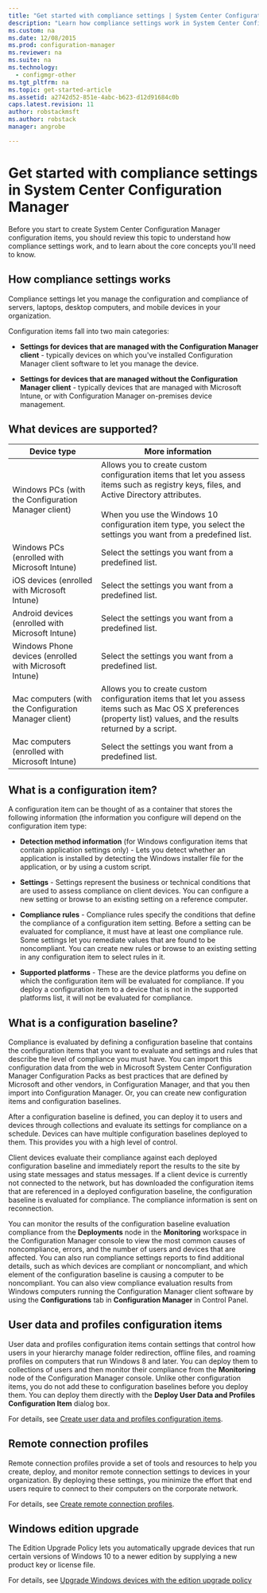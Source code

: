 ```yaml
---
title: "Get started with compliance settings | System Center Configuration Manager"
description: "Learn how compliance settings work in System Center Configuration Manager. Also learn about core concepts that you need to know."
ms.custom: na
ms.date: 12/08/2015
ms.prod: configuration-manager
ms.reviewer: na
ms.suite: na
ms.technology:
  - configmgr-other
ms.tgt_pltfrm: na
ms.topic: get-started-article
ms.assetid: a2742d52-851e-4abc-b623-d12d91684c0b
caps.latest.revision: 11
author: robstackmsftms.author: robstackmanager: angrobe

---
```

# Get started with compliance settings in System Center Configuration Manager
Before you start to create System Center Configuration Manager configuration items, you should review this topic to understand how compliance settings work, and to learn about the core concepts you'll need to know.  

## How compliance settings works  
 Compliance settings let you manage the configuration and compliance of servers, laptops, desktop computers, and mobile devices in your organization.  

 Configuration items fall into two main categories:  

-   **Settings for devices that are managed with the Configuration Manager client** - typically devices on which you've installed Configuration Manager client software to let you manage the device.  

-   **Settings for devices that are managed without the Configuration Manager client** - typically devices that are managed with Microsoft Intune, or with Configuration Manager on-premises device management.  

## What devices are supported?  


|Device type|More information|  
|------------|----------------------|  
|Windows PCs (with the Configuration Manager client)|Allows you to create custom configuration items that let you assess items such as registry keys, files, and Active Directory attributes.<br /><br /> When you use the Windows 10 configuration item type, you select the settings you want from a predefined list.|  
|Windows PCs (enrolled with Microsoft Intune)|Select the settings you want from a predefined list.|  
|iOS devices (enrolled with Microsoft Intune)|Select the settings you want from a predefined list.|  
|Android devices (enrolled with Microsoft Intune)|Select the settings you want from a predefined list.|  
|Windows Phone devices (enrolled with Microsoft Intune)|Select the settings you want from a predefined list.|  
|Mac computers (with the Configuration Manager client)|Allows you to create custom configuration items that let you assess items such as Mac OS X preferences (property list) values, and the results returned by a script.|  
|Mac computers (enrolled with Microsoft Intune)|Select the settings you want from a predefined list.|  

## What is a configuration item?  
 A configuration item can be thought of as a container that stores the following information (the information you configure will depend on the configuration item type:  

-   **Detection method information** (for Windows configuration items that contain application settings only) - Lets you detect whether an application is installed by detecting the Windows installer file for the application, or by using a custom script.  

-   **Settings** - Settings represent the business or technical conditions that are used to assess compliance on client devices. You can configure a new setting or browse to an existing setting on a reference computer.  

-   **Compliance rules** - Compliance rules specify the conditions that define the compliance of a configuration item setting. Before a setting can be evaluated for compliance, it must have at least one compliance rule. Some settings let you remediate values that are found to be noncompliant. You can create new rules or browse to an existing setting in any configuration item to select rules in it.  

-   **Supported platforms** - These are the device platforms you define on which the configuration item will be evaluated for compliance. If you deploy a configuration item to a device that is not in the supported platforms list, it will not be evaluated for compliance.  

## What is a configuration baseline?  
 Compliance is evaluated by defining a configuration baseline that contains the configuration items that you want to evaluate and settings and rules that describe the level of compliance you must have. You can import this configuration data from the web in Microsoft System Center Configuration Manager Configuration Packs as best practices that are defined by Microsoft and other vendors, in Configuration Manager, and that you then import into Configuration Manager. Or, you can create new configuration items and configuration baselines.  

 After a configuration baseline is defined, you can deploy it to users and devices through collections and evaluate its settings for compliance on a schedule. Devices can have multiple configuration baselines deployed to them. This provides you with a high level of control.  

 Client devices evaluate their compliance against each deployed configuration baseline and immediately report the results to the site by using state messages and status messages. If a client device is currently not connected to the network, but has downloaded the configuration items that are referenced in a deployed configuration baseline, the configuration baseline is evaluated for compliance. The compliance information is sent on reconnection.  

 You can monitor the results of the configuration baseline evaluation compliance from the **Deployments** node in the **Monitoring** workspace in the Configuration Manager console to view the most common causes of noncompliance, errors, and the number of users and devices that are affected. You can also run compliance settings reports to find additional details, such as which devices are compliant or noncompliant, and which element of the configuration baseline is causing a computer to be noncompliant. You can also view compliance evaluation results from Windows computers running the Configuration Manager client software by using the **Configurations** tab in **Configuration Manager** in Control Panel.  

## User data and profiles configuration items  
 User data and profiles configuration items contain settings that control how users in your hierarchy manage folder redirection, offline files, and roaming profiles on computers that run Windows 8 and later. You can deploy them to collections of users and then monitor their compliance from the **Monitoring** node of the Configuration Manager console. Unlike other configuration items, you do not add these to configuration baselines before you deploy them. You can deploy them directly with the **Deploy User Data and Profiles Configuration Item** dialog box.  

 For details, see [Create user data and profiles configuration items](/sccm/compliance/deploy-use/create-user-data-and-profiles-configuration-items).  

## Remote connection profiles  
 Remote connection profiles provide a set of tools and resources to help you create, deploy, and monitor remote connection settings to devices in your organization. By deploying these settings, you minimize the effort that end users require to connect to their computers on the corporate network.  

For details, see [Create remote connection profiles](/sccm/compliance/deploy-use/create-remote-connection-profiles).  

## Windows edition upgrade
The Edition Upgrade Policy lets you automatically upgrade devices that run certain versions of Windows 10 to a newer edition by supplying a new product key or license file.

For details, see [Upgrade Windows devices with the edition upgrade policy](/sccm/compliance/deploy-use/upgrade-windows-version)
